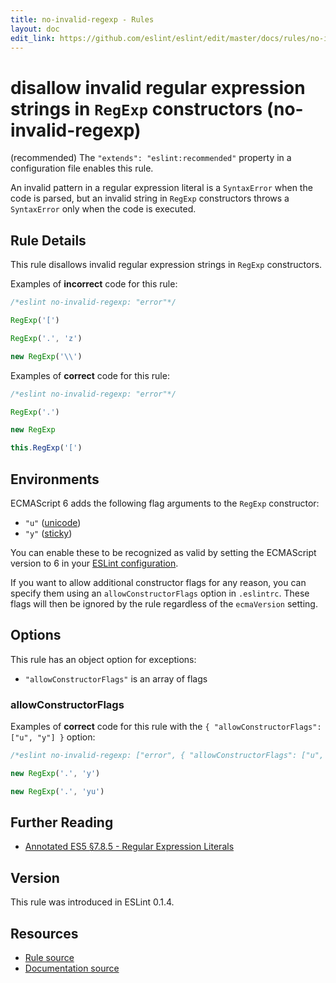 ```yaml
---
title: no-invalid-regexp - Rules
layout: doc
edit_link: https://github.com/eslint/eslint/edit/master/docs/rules/no-invalid-regexp.md
---
```

<!-- Note: No pull requests accepted for this file. See README.md in the root directory for details. -->

# disallow invalid regular expression strings in `RegExp` constructors (no-invalid-regexp)

(recommended) The `"extends": "eslint:recommended"` property in a configuration file enables this rule.

An invalid pattern in a regular expression literal is a `SyntaxError` when the code is parsed, but an invalid string in `RegExp` constructors throws a `SyntaxError` only when the code is executed.

## Rule Details

This rule disallows invalid regular expression strings in `RegExp` constructors.

Examples of **incorrect** code for this rule:

```js
/*eslint no-invalid-regexp: "error"*/

RegExp('[')

RegExp('.', 'z')

new RegExp('\\')
```

Examples of **correct** code for this rule:

```js
/*eslint no-invalid-regexp: "error"*/

RegExp('.')

new RegExp

this.RegExp('[')
```

## Environments

ECMAScript 6 adds the following flag arguments to the `RegExp` constructor:

* `"u"` ([unicode](https://people.mozilla.org/~jorendorff/es6-draft.html#sec-get-regexp.prototype.unicode))
* `"y"` ([sticky](https://people.mozilla.org/~jorendorff/es6-draft.html#sec-get-regexp.prototype.sticky))

You can enable these to be recognized as valid by setting the ECMAScript version to 6 in your [ESLint configuration](../user-guide/configuring).

If you want to allow additional constructor flags for any reason, you can specify them using an `allowConstructorFlags` option in `.eslintrc`. These flags will then be ignored by the rule regardless of the `ecmaVersion` setting.

## Options

This rule has an object option for exceptions:

* `"allowConstructorFlags"` is an array of flags

### allowConstructorFlags

Examples of **correct** code for this rule with the `{ "allowConstructorFlags": ["u", "y"] }` option:

```js
/*eslint no-invalid-regexp: ["error", { "allowConstructorFlags": ["u", "y"] }]*/

new RegExp('.', 'y')

new RegExp('.', 'yu')
```

## Further Reading

* [Annotated ES5 §7.8.5 - Regular Expression Literals](https://es5.github.io/#x7.8.5)

## Version

This rule was introduced in ESLint 0.1.4.

## Resources

* [Rule source](https://github.com/eslint/eslint/tree/master/lib/rules/no-invalid-regexp.js)
* [Documentation source](https://github.com/eslint/eslint/tree/master/docs/rules/no-invalid-regexp.md)
